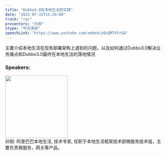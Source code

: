 ```yaml
---
title: "Dubbo3.0在本地生活的实践"
date: "2022-07-31T15:20:00"
track: "rpc"
presenters: "孙刚"
stype: "中文演讲"
speechLink: "https://www.youtube.com/embed/yQcQMT4frGA"
---
```

主要介绍本地生活在现有部署架构上遇到的问题，以及如何通过Dubbo3.0解决业务痛点和Dubbo3.0最终在本地生活的落地情况
 ### Speakers: 
 <img src="images/speaker/1091.png" width="200" /><br>孙刚: 阿里巴巴本地生活, 技术专家, 任职于本地生活框架技术部微服务技术组，主要负责微服务，网关等产品。

 